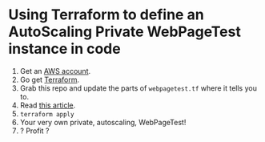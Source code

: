 # Using Terraform to define an AutoScaling Private WebPageTest instance in code

1. Get an [AWS account](https://aws.amazon.com/).
2. Go get [Terraform](https://www.terraform.io/downloads.html).
3. Grab this repo and update the parts of `webpagetest.tf` where it tells you to.
4. Read [this article](https://www.robinosborne.co.uk/2019/06/03/a-step-by-step-guide-to-using-terraform-to-define-an-autoscaling-private-webpagetest-instance-in-code/).
5. `terraform apply`
6. Your very own private, autoscaling, WebPageTest!
7. ? Profit ?